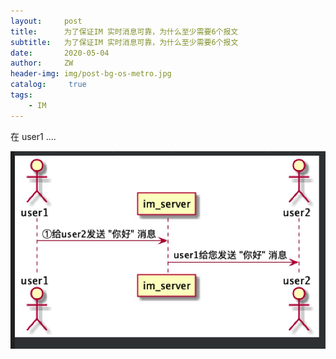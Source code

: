 ```yaml
---
layout:     post
title:      为了保证IM 实时消息可靠，为什么至少需要6个报文
subtitle:   为了保证IM 实时消息可靠，为什么至少需要6个报文
date:       2020-05-04
author:     ZW
header-img: img/post-bg-os-metro.jpg
catalog: 	 true
tags:
    - IM
---
```




在 user1 .... 

![图一](img/20200504_01.jpg)
